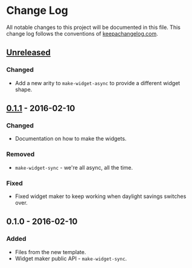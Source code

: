 # Change Log
All notable changes to this project will be documented in this file. This change log follows the conventions of [keepachangelog.com](http://keepachangelog.com/).

## [Unreleased][unreleased]
### Changed
- Add a new arity to `make-widget-async` to provide a different widget shape.

## [0.1.1] - 2016-02-10
### Changed
- Documentation on how to make the widgets.

### Removed
- `make-widget-sync` - we're all async, all the time.

### Fixed
- Fixed widget maker to keep working when daylight savings switches over.

## 0.1.0 - 2016-02-10
### Added
- Files from the new template.
- Widget maker public API - `make-widget-sync`.

[unreleased]: https://github.com/your-name/rdb/compare/0.1.1...HEAD
[0.1.1]: https://github.com/your-name/rdb/compare/0.1.0...0.1.1
